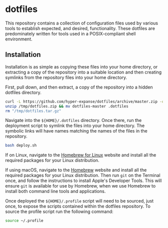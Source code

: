 # dotfiles

This repository contains a collection of configuration files used by various tools to establish expected, and desired, functionality. These dotfiles are predominately written for tools used in a POSIX-compliant shell environment.

## Installation

Installation is as simple as copying these files into your home directory, or extracting a copy of the repository into a suitable location and then creating symlinks from the repository files into your home directory.

First, pull down, and then extract, a copy of the repository into a hidden dotfiles directory.

```bash
curl -L https://github.com/hyper-expanse/dotfiles/archive/master.zip -o "/tmp/dotfiles.zip"
unzip /tmp/dotfiles.zip && mv dotfiles-master .dotfiles
rm "/tmp/dotfiles.tar.gz"
```

Navigate into the `${HOME}/.dotfiles` directory. Once there, run the deployment script to symlink the files into your home directory. The symbolic links will have names matching the names of the files in the repository.

```bash
bash deploy.sh
```

If on Linux, navigate to the [Homebrew for Linux](https://docs.brew.sh/Homebrew-on-Linux) website and install all the required packages for your Linux distribution.

If using macOS, navigate to the [Homebrew](https://docs.brew.sh/Installation) website and install all the required packages for your Linux distribution. Then run `git` on the Terminal once, and follow the instructions to install Apple's Developer Tools. This will ensure `git` is available for use by Homebrew, when we use Homebrew to install both command line tools and applications.

Once deployed the `${HOME}/.profile` script will need to be sourced, just once, to expose the scripts contained within the dotfiles repository. To source the profile script run the following command:

```bash
source ~/.profile
```
